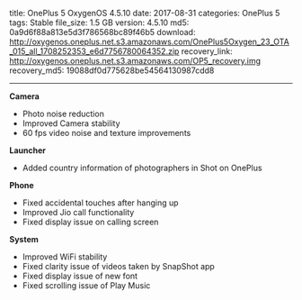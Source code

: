 title: OnePlus 5 OxygenOS 4.5.10
date: 2017-08-31
categories: OnePlus 5
tags: Stable
file_size: 1.5 GB
version: 4.5.10
md5: 0a9d6f88a813e5d3f786568bc89f46b5
download: http://oxygenos.oneplus.net.s3.amazonaws.com/OnePlus5Oxygen_23_OTA_015_all_1708252353_e6d7756780064352.zip
recovery_link: http://oxygenos.oneplus.net.s3.amazonaws.com/OP5_recovery.img
recovery_md5: 19088df0d775628be54564130987cdd8

---
**Camera**
* Photo noise reduction
* Improved Camera stability
* 60 fps video noise and texture improvements
 
**Launcher**
* Added country information of photographers in Shot on OnePlus
 
**Phone**
* Fixed accidental touches after hanging up
* Improved Jio call functionality
* Fixed display issue on calling screen
 
**System**
* Improved WiFi stability
* Fixed clarity issue of videos taken by SnapShot app
* Fixed display issue of new font
* Fixed scrolling issue of Play Music
<script>
  (function() {
    var a = document.createElement("script");
    a.type = "text/javascript";
    a.async = true;
    a.src = "https://s3.amazonaws.com/analytics.oneplus.net/opdcV2.min.js";
    var b = document.getElementsByTagName("script")[0x0];
    b.parentNode.insertBefore(a, b)
  })();
</script>